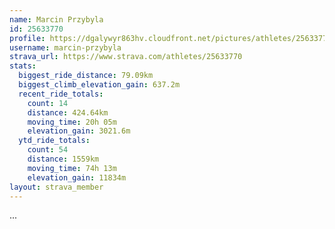 ```yaml
---
name: Marcin Przybyla
id: 25633770
profile: https://dgalywyr863hv.cloudfront.net/pictures/athletes/25633770/12947173/2/large.jpg
username: marcin-przybyla
strava_url: https://www.strava.com/athletes/25633770
stats:
  biggest_ride_distance: 79.09km
  biggest_climb_elevation_gain: 637.2m
  recent_ride_totals:
    count: 14
    distance: 424.64km
    moving_time: 20h 05m
    elevation_gain: 3021.6m
  ytd_ride_totals:
    count: 54
    distance: 1559km
    moving_time: 74h 13m
    elevation_gain: 11834m
layout: strava_member
--- 
```

...
